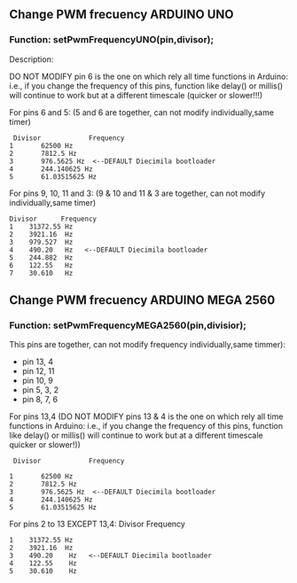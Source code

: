 ##  Change PWM frecuency ARDUINO UNO
### Function:  		setPwmFrequencyUNO(pin,divisor);
Description:

DO NOT MODIFY pin 6 is the one on which rely all time functions in Arduino: i.e., 
if you change the frequency of this pins, function like delay() or millis() 
will continue to work but at a different timescale (quicker or slower!!!)
 
 For pins 6 and 5:   (5 and 6 are together, can not modify individually,same timer)
 
     Divisor 	        Frequency
   	1 	 	62500 Hz
	2 	 	7812.5 Hz
	3 	 	976.5625 Hz  <--DEFAULT Diecimila bootloader
	4 	 	244.140625 Hz
	5 	 	61.03515625 Hz  
	

For pins 9, 10, 11 and 3: (9 & 10 and 11 & 3 are together, can not modify individually,same timer)
 

    Divisor 	 Frequency
	1 	 31372.55 Hz
	2	 3921.16  Hz
	3 	 979.527  Hz
	4 	 490.20   Hz   <--DEFAULT Diecimila bootloader
	5 	 244.882  Hz
	6	 122.55   Hz
	7	 30.610   Hz	

## Change PWM frecuency ARDUINO MEGA 2560
  
 

###	Function:     setPwmFrequencyMEGA2560(pin,divisior); 
This pins are together, can not modify frequency individually,same timmer):

- pin 13, 4
- pin 12, 11
- pin 10, 9
- pin 5, 3, 2
- pin 8, 7, 6
 
For pins 13,4 (DO NOT MODIFY pins 13 & 4 is the one on which rely 
all time functions in Arduino: i.e., if you change the frequency of this pins, 
function like delay() or millis() will continue to work but at a different timescale quicker or slower!))


     Divisor 	        Frequency

   	1 	 	62500 Hz
	2 	 	7812.5 Hz
	3 	 	976.5625 Hz  <--DEFAULT Diecimila bootloader
	4 	 	244.140625 Hz
	5 	 	61.03515625 Hz  
	
For pins 2 to 13 EXCEPT 13,4:
    Divisor 	 Frequency

	1 	 31372.55 Hz
	2	 3921.16  Hz
	3	 490.20    Hz   <--DEFAULT Diecimila bootloader
	4	 122.55    Hz
	5	 30.610    Hz	
